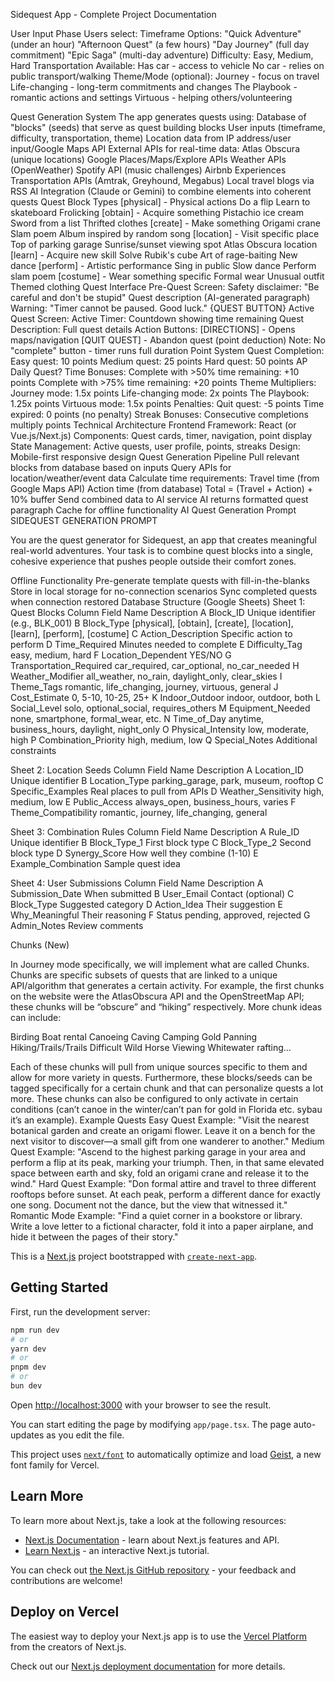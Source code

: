 Sidequest App - Complete Project Documentation


User Input Phase
Users select:
Timeframe Options:
"Quick Adventure" (under an hour)
"Afternoon Quest" (a few hours)
"Day Journey" (full day commitment)
"Epic Saga" (multi-day adventure)
Difficulty: Easy, Medium, Hard
Transportation Available:
Has car - access to vehicle
No car - relies on public transport/walking
Theme/Mode (optional):
Journey - focus on travel
Life-changing - long-term commitments and changes
The Playbook - romantic actions and settings
Virtuous - helping others/volunteering

Quest Generation System
The app generates quests using:
Database of "blocks" (seeds) that serve as quest building blocks
User inputs (timeframe, difficulty, transportation, theme)
Location data from IP address/user input/Google Maps API
External APIs for real-time data:
Atlas Obscura (unique locations)
Google Places/Maps/Explore APIs
Weather APIs (OpenWeather)
Spotify API (music challenges)
Airbnb Experiences
Transportation APIs (Amtrak, Greyhound, Megabus)
Local travel blogs via RSS
AI Integration (Claude or Gemini) to combine elements into coherent quests
Quest Block Types
[physical] - Physical actions
Do a flip
Learn to skateboard
Frolicking
[obtain] - Acquire something
Pistachio ice cream
Sword from a list
Thrifted clothes
[create] - Make something
Origami crane
Slam poem
Album inspired by random song
[location] - Visit specific place
Top of parking garage
Sunrise/sunset viewing spot
Atlas Obscura location
[learn] - Acquire new skill
Solve Rubik's cube
Art of rage-baiting
New dance
[perform] - Artistic performance
Sing in public
Slow dance
Perform slam poem
[costume] - Wear something specific
Formal wear
Unusual outfit
Themed clothing
Quest Interface
Pre-Quest Screen:
Safety disclaimer: "Be careful and don't be stupid"
Quest description (AI-generated paragraph)
Warning: "Timer cannot be paused. Good luck."
{QUEST BUTTON}
Active Quest Screen:
Active Timer: Countdown showing time remaining
Quest Description: Full quest details
Action Buttons:
[DIRECTIONS] - Opens maps/navigation
[QUIT QUEST] - Abandon quest (point deduction)
Note: No "complete" button - timer runs full duration
Point System
Quest Completion:
Easy quest: 10 points
Medium quest: 25 points
Hard quest: 50 points
AP Daily Quest?
Time Bonuses:
Complete with >50% time remaining: +10 points
Complete with >75% time remaining: +20 points
Theme Multipliers:
Journey mode: 1.5x points
Life-changing mode: 2x points
The Playbook: 1.25x points
Virtuous mode: 1.5x points
Penalties:
Quit quest: -5 points
Time expired: 0 points (no penalty)
Streak Bonuses: Consecutive completions multiply points
Technical Architecture
Frontend
Framework: React (or Vue.js/Next.js)
Components: Quest cards, timer, navigation, point display
State Management: Active quests, user profile, points, streaks
Design: Mobile-first responsive design
Quest Generation Pipeline
Pull relevant blocks from database based on inputs
Query APIs for location/weather/event data
Calculate time requirements:
Travel time (from Google Maps API)
Action time (from database)
Total = (Travel + Action) + 10% buffer
Send combined data to AI service
AI returns formatted quest paragraph
Cache for offline functionality
AI Quest Generation Prompt
SIDEQUEST GENERATION PROMPT

You are the quest generator for Sidequest, an app that creates meaningful real-world adventures. Your task is to combine quest blocks into a single, cohesive experience that pushes people outside their comfort zones.


Offline Functionality
Pre-generate template quests with fill-in-the-blanks
Store in local storage for no-connection scenarios
Sync completed quests when connection restored
Database Structure (Google Sheets)
Sheet 1: Quest Blocks
Column
Field Name
Description
A
Block_ID
Unique identifier (e.g., BLK_001)
B
Block_Type
[physical], [obtain], [create], [location], [learn], [perform], [costume]
C
Action_Description
Specific action to perform
D
Time_Required
Minutes needed to complete
E
Difficulty_Tag
easy, medium, hard
F
Location_Dependent
YES/NO
G
Transportation_Required
car_required, car_optional, no_car_needed
H
Weather_Modifier
all_weather, no_rain, daylight_only, clear_skies
I
Theme_Tags
romantic, life_changing, journey, virtuous, general
J
Cost_Estimate
0, 5-10, 10-25, 25+
K
Indoor_Outdoor
indoor, outdoor, both
L
Social_Level
solo, optional_social, requires_others
M
Equipment_Needed
none, smartphone, formal_wear, etc.
N
Time_of_Day
anytime, business_hours, daylight, night_only
O
Physical_Intensity
low, moderate, high
P
Combination_Priority
high, medium, low
Q
Special_Notes
Additional constraints

Sheet 2: Location Seeds
Column
Field Name
Description
A
Location_ID
Unique identifier
B
Location_Type
parking_garage, park, museum, rooftop
C
Specific_Examples
Real places to pull from APIs
D
Weather_Sensitivity
high, medium, low
E
Public_Access
always_open, business_hours, varies
F
Theme_Compatibility
romantic, journey, life_changing, general

Sheet 3: Combination Rules
Column
Field Name
Description
A
Rule_ID
Unique identifier
B
Block_Type_1
First block type
C
Block_Type_2
Second block type
D
Synergy_Score
How well they combine (1-10)
E
Example_Combination
Sample quest idea

Sheet 4: User Submissions
Column
Field Name
Description
A
Submission_Date
When submitted
B
User_Email
Contact (optional)
C
Block_Type
Suggested category
D
Action_Idea
Their suggestion
E
Why_Meaningful
Their reasoning
F
Status
pending, approved, rejected
G
Admin_Notes
Review comments


Chunks (New)

In Journey mode specifically, we will implement what are called Chunks. Chunks are specific subsets of quests that are linked to a unique API/algorithm that generates a certain activity. For example, the first chunks on the website were the AtlasObscura API and the OpenStreetMap API; these chunks will be “obscure” and “hiking” respectively. More chunk ideas can include:

Birding
Boat rental
Canoeing
Caving
Camping
Gold Panning
Hiking/Trails/Trails Difficult
Wild Horse Viewing
Whitewater rafting…

Each of these chunks will pull from unique sources specific to them and allow for more variety in quests. Furthermore, these blocks/seeds can be tagged specifically for a certain chunk and that can personalize quests a lot more. These chunks can also be configured to only activate in certain conditions (can’t canoe in the winter/can’t pan for gold in Florida etc. sybau it’s an example). 
Example Quests
Easy Quest Example: "Visit the nearest botanical garden and create an origami flower. Leave it on a bench for the next visitor to discover—a small gift from one wanderer to another."
Medium Quest Example: "Ascend to the highest parking garage in your area and perform a flip at its peak, marking your triumph. Then, in that same elevated space between earth and sky, fold an origami crane and release it to the wind."
Hard Quest Example: "Don formal attire and travel to three different rooftops before sunset. At each peak, perform a different dance for exactly one song. Document not the dance, but the view that witnessed it."
Romantic Mode Example: "Find a quiet corner in a bookstore or library. Write a love letter to a fictional character, fold it into a paper airplane, and hide it between the pages of their story."


This is a [Next.js](https://nextjs.org) project bootstrapped with [`create-next-app`](https://nextjs.org/docs/app/api-reference/cli/create-next-app).

## Getting Started

First, run the development server:

```bash
npm run dev
# or
yarn dev
# or
pnpm dev
# or
bun dev
```

Open [http://localhost:3000](http://localhost:3000) with your browser to see the result.

You can start editing the page by modifying `app/page.tsx`. The page auto-updates as you edit the file.

This project uses [`next/font`](https://nextjs.org/docs/app/building-your-application/optimizing/fonts) to automatically optimize and load [Geist](https://vercel.com/font), a new font family for Vercel.

## Learn More

To learn more about Next.js, take a look at the following resources:

- [Next.js Documentation](https://nextjs.org/docs) - learn about Next.js features and API.
- [Learn Next.js](https://nextjs.org/learn) - an interactive Next.js tutorial.

You can check out [the Next.js GitHub repository](https://github.com/vercel/next.js) - your feedback and contributions are welcome!

## Deploy on Vercel

The easiest way to deploy your Next.js app is to use the [Vercel Platform](https://vercel.com/new?utm_medium=default-template&filter=next.js&utm_source=create-next-app&utm_campaign=create-next-app-readme) from the creators of Next.js.

Check out our [Next.js deployment documentation](https://nextjs.org/docs/app/building-your-application/deploying) for more details.
